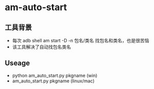 # am-auto-start

## 工具背景
* 每次 adb shell am start -D -n 包名/类名 找包名和类名，也是很苦恼
* 该工具解决了自动找包名类名

## Useage

* python am_auto_start.py pkgname (win)
* am_auto_start.py pkgname  (linux/mac)
